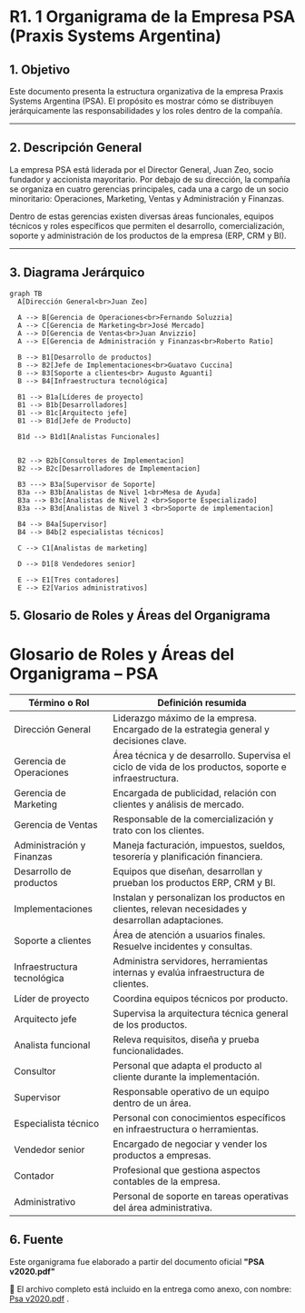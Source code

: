 # R1. 1 Organigrama de la Empresa PSA (Praxis Systems Argentina)

## 1. Objetivo

Este documento presenta la estructura organizativa de la empresa Praxis Systems Argentina (PSA). El propósito es mostrar cómo se distribuyen jerárquicamente las responsabilidades y los roles dentro de la compañía.

---

## 2. Descripción General

La empresa PSA está liderada por el Director General, Juan Zeo, socio fundador y accionista mayoritario. Por debajo de su dirección, la compañía se organiza en cuatro gerencias principales, cada una a cargo de un socio minoritario: Operaciones, Marketing, Ventas y Administración y Finanzas.

Dentro de estas gerencias existen diversas áreas funcionales, equipos técnicos y roles específicos que permiten el desarrollo, comercialización, soporte y administración de los productos de la empresa (ERP, CRM y BI).

---

## 3. Diagrama Jerárquico

```mermaid
graph TB
  A[Dirección General<br>Juan Zeo]

  A --> B[Gerencia de Operaciones<br>Fernando Soluzzia]
  A --> C[Gerencia de Marketing<br>José Mercado]
  A --> D[Gerencia de Ventas<br>Juan Anvizzio]
  A --> E[Gerencia de Administración y Finanzas<br>Roberto Ratio]

  B --> B1[Desarrollo de productos]
  B --> B2[Jefe de Implementaciones<br>Guatavo Cuccina]
  B --> B3[Soporte a clientes<br> Augusto Aguanti]
  B --> B4[Infraestructura tecnológica]

  B1 --> B1a[Líderes de proyecto]
  B1 --> B1b[Desarrolladores]
  B1 --> B1c[Arquitecto jefe]
  B1 --> B1d[Jefe de Producto]

  B1d --> B1d1[Analistas Funcionales]


  B2 --> B2b[Consultores de Implementacion]
  B2 --> B2c[Desarrolladores de Implementacion]

  B3 ---> B3a[Supervisor de Soporte]
  B3a --> B3b[Analistas de Nivel 1<br>Mesa de Ayuda]
  B3a --> B3c[Analistas de Nivel 2 <br>Soporte Especializado]
  B3a --> B3d[Analistas de Nivel 3 <br>Soporte de implementacion]

  B4 --> B4a[Supervisor]
  B4 --> B4b[2 especialistas técnicos]

  C --> C1[Analistas de marketing]

  D --> D1[8 Vendedores senior]

  E --> E1[Tres contadores]
  E --> E2[Varios administrativos]
```

## 5. Glosario de Roles y Áreas del Organigrama

# Glosario de Roles y Áreas del Organigrama – PSA

| Término o Rol               | Definición resumida                                                                                   |
| --------------------------- | ----------------------------------------------------------------------------------------------------- |
| Dirección General           | Liderazgo máximo de la empresa. Encargado de la estrategia general y decisiones clave.                |
| Gerencia de Operaciones     | Área técnica y de desarrollo. Supervisa el ciclo de vida de los productos, soporte e infraestructura. |
| Gerencia de Marketing       | Encargada de publicidad, relación con clientes y análisis de mercado.                                 |
| Gerencia de Ventas          | Responsable de la comercialización y trato con los clientes.                                          |
| Administración y Finanzas   | Maneja facturación, impuestos, sueldos, tesorería y planificación financiera.                         |
| Desarrollo de productos     | Equipos que diseñan, desarrollan y prueban los productos ERP, CRM y BI.                               |
| Implementaciones            | Instalan y personalizan los productos en clientes, relevan necesidades y desarrollan adaptaciones.    |
| Soporte a clientes          | Área de atención a usuarios finales. Resuelve incidentes y consultas.                                 |
| Infraestructura tecnológica | Administra servidores, herramientas internas y evalúa infraestructura de clientes.                    |
| Líder de proyecto           | Coordina equipos técnicos por producto.                                                               |
| Arquitecto jefe             | Supervisa la arquitectura técnica general de los productos.                                           |
| Analista funcional          | Releva requisitos, diseña y prueba funcionalidades.                                                   |
| Consultor                   | Personal que adapta el producto al cliente durante la implementación.                                 |
| Supervisor                  | Responsable operativo de un equipo dentro de un área.                                                 |
| Especialista técnico        | Personal con conocimientos específicos en infraestructura o herramientas.                             |
| Vendedor senior             | Encargado de negociar y vender los productos a empresas.                                              |
| Contador                    | Profesional que gestiona aspectos contables de la empresa.                                            |
| Administrativo              | Personal de soporte en tareas operativas del área administrativa.                                     |

## 6. Fuente

Este organigrama fue elaborado a partir del documento oficial **"PSA v2020.pdf"**

📎 El archivo completo está incluido en la entrega como anexo, con nombre: [Psa v2020.pdf](https://drive.google.com/drive/folders/0B-OprvtGicVBYmpGUi1OMGsxLUU?resourcekey=0-9XgFyQ4ip67BE8zXErZ4Xg) .
